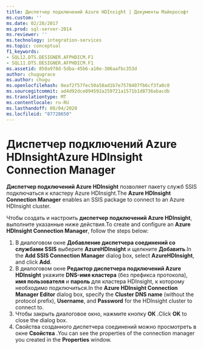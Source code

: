 ```yaml
---
title: Диспетчер подключений Azure HDInsight | Документы Майкрософт
ms.custom: ''
ms.date: 02/28/2017
ms.prod: sql-server-2014
ms.reviewer: ''
ms.technology: integration-services
ms.topic: conceptual
f1_keywords:
- SQL12.DTS.DESIGNER.AFPHDICM.F1
- SQL11.DTS.DESIGNER.AFPHDICM.F1
ms.assetid: 850a978d-5dba-45b6-a10e-306aafbc353d
author: chugugrace
ms.author: chugu
ms.openlocfilehash: 0eaf2f57fec50a58ad1b7e7578407fb6cf3fa0c0
ms.sourcegitcommit: ad4d92dce894592a259721a1571b1d8736abacdb
ms.translationtype: MT
ms.contentlocale: ru-RU
ms.lasthandoff: 08/04/2020
ms.locfileid: "87728650"
---
```

# <a name="azure-hdinsight-connection-manager"></a><span data-ttu-id="95017-102">Диспетчер подключений Azure HDInsight</span><span class="sxs-lookup"><span data-stu-id="95017-102">Azure HDInsight Connection Manager</span></span>
<span data-ttu-id="95017-103">**Диспетчер подключений Azure HDInsight** позволяет пакету служб SSIS подключаться к кластеру Azure HDInsight.</span><span class="sxs-lookup"><span data-stu-id="95017-103">The **Azure HDInsight Connection Manager** enables an SSIS package to connect to an Azure HDInsight cluster.</span></span>

<span data-ttu-id="95017-104">Чтобы создать и настроить **диспетчер подключений Azure HDInsight**, выполните указанные ниже действия.</span><span class="sxs-lookup"><span data-stu-id="95017-104">To create and configure an **Azure HDInsight Connection Manager**, follow the steps below:</span></span>

1. <span data-ttu-id="95017-105">В диалоговом окне **Добавление диспетчера соединений со службами SSIS** выберите **AzureHDInsight** и щелкните **Добавить**.</span><span class="sxs-lookup"><span data-stu-id="95017-105">In the **Add SSIS Connection Manager** dialog box, select **AzureHDInsight**, and click **Add**.</span></span>
2. <span data-ttu-id="95017-106">В диалоговом окне **Редактор диспетчера подключений Azure HDInsight** укажите **DNS-имя кластера** (без префикса протокола), **имя пользователя** и **пароль** для кластера HDInsight, к которому необходимо подключиться.</span><span class="sxs-lookup"><span data-stu-id="95017-106">In the **Azure HDInsight Connection Manager Editor** dialog box, specify the **Cluster DNS name** (without the protocol prefix), **Username**, and **Password** for the HDInsight cluster to connect to.</span></span>
3. <span data-ttu-id="95017-107">Чтобы закрыть диалоговое окно, нажмите кнопку **ОК** .</span><span class="sxs-lookup"><span data-stu-id="95017-107">Click **OK** to close the dialog box.</span></span>
4. <span data-ttu-id="95017-108">Свойства созданного диспетчера соединений можно просмотреть в окне **Свойства** .</span><span class="sxs-lookup"><span data-stu-id="95017-108">You can see the properties of the connection manager you created in the **Properties** window.</span></span>
